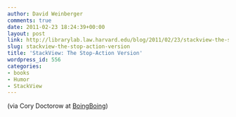 ```yaml
---
author: David Weinberger
comments: true
date: 2011-02-23 18:24:39+00:00
layout: post
link: http://librarylab.law.harvard.edu/blog/2011/02/23/stackview-the-stop-action-version/
slug: stackview-the-stop-action-version
title: 'StackView: The Stop-Action Version'
wordpress_id: 556
categories:
- books
- Humor
- StackView
---
```




(via Cory Doctorow at [BoingBoing](http://www.boingboing.net/2011/02/23/books-marching-aroun.html))
